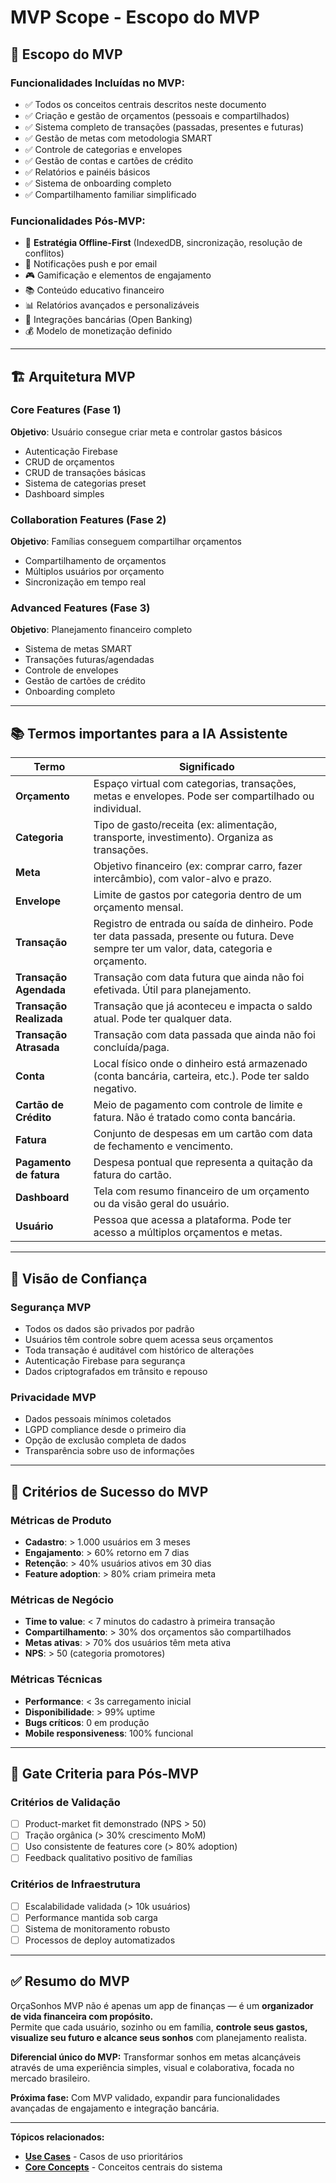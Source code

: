 # MVP Scope - Escopo do MVP

## 🎯 Escopo do MVP

### Funcionalidades Incluídas no MVP:
- ✅ Todos os conceitos centrais descritos neste documento
- ✅ Criação e gestão de orçamentos (pessoais e compartilhados)
- ✅ Sistema completo de transações (passadas, presentes e futuras)
- ✅ Gestão de metas com metodologia SMART
- ✅ Controle de categorias e envelopes
- ✅ Gestão de contas e cartões de crédito
- ✅ Relatórios e painéis básicos
- ✅ Sistema de onboarding completo
- ✅ Compartilhamento familiar simplificado

### Funcionalidades Pós-MVP:
- 📴 **Estratégia Offline-First** (IndexedDB, sincronização, resolução de conflitos)
- 📱 Notificações push e por email
- 🎮 Gamificação e elementos de engajamento
- 📚 Conteúdo educativo financeiro
- 📊 Relatórios avançados e personalizáveis
- 🔗 Integrações bancárias (Open Banking)
- 💰 Modelo de monetização definido

---

## 🏗️ Arquitetura MVP

### Core Features (Fase 1)
**Objetivo**: Usuário consegue criar meta e controlar gastos básicos
- Autenticação Firebase
- CRUD de orçamentos
- CRUD de transações básicas
- Sistema de categorias preset
- Dashboard simples

### Collaboration Features (Fase 2)
**Objetivo**: Famílias conseguem compartilhar orçamentos
- Compartilhamento de orçamentos
- Múltiplos usuários por orçamento
- Sincronização em tempo real

### Advanced Features (Fase 3)
**Objetivo**: Planejamento financeiro completo
- Sistema de metas SMART
- Transações futuras/agendadas
- Controle de envelopes
- Gestão de cartões de crédito
- Onboarding completo

---

## 📚 Termos importantes para a IA Assistente

| Termo | Significado |
|-------|-------------|
| **Orçamento** | Espaço virtual com categorias, transações, metas e envelopes. Pode ser compartilhado ou individual. |
| **Categoria** | Tipo de gasto/receita (ex: alimentação, transporte, investimento). Organiza as transações. |
| **Meta** | Objetivo financeiro (ex: comprar carro, fazer intercâmbio), com valor-alvo e prazo. |
| **Envelope** | Limite de gastos por categoria dentro de um orçamento mensal. |
| **Transação** | Registro de entrada ou saída de dinheiro. Pode ter data passada, presente ou futura. Deve sempre ter um valor, data, categoria e orçamento. |
| **Transação Agendada** | Transação com data futura que ainda não foi efetivada. Útil para planejamento. |
| **Transação Realizada** | Transação que já aconteceu e impacta o saldo atual. Pode ter qualquer data. |
| **Transação Atrasada** | Transação com data passada que ainda não foi concluída/paga. |
| **Conta** | Local físico onde o dinheiro está armazenado (conta bancária, carteira, etc.). Pode ter saldo negativo. |
| **Cartão de Crédito** | Meio de pagamento com controle de limite e fatura. Não é tratado como conta bancária. |
| **Fatura** | Conjunto de despesas em um cartão com data de fechamento e vencimento. |
| **Pagamento de fatura** | Despesa pontual que representa a quitação da fatura do cartão. |
| **Dashboard** | Tela com resumo financeiro de um orçamento ou da visão geral do usuário. |
| **Usuário** | Pessoa que acessa a plataforma. Pode ter acesso a múltiplos orçamentos e metas. |

---

## 🔐 Visão de Confiança

### Segurança MVP
- Todos os dados são privados por padrão
- Usuários têm controle sobre quem acessa seus orçamentos
- Toda transação é auditável com histórico de alterações
- Autenticação Firebase para segurança
- Dados criptografados em trânsito e repouso

### Privacidade MVP
- Dados pessoais mínimos coletados
- LGPD compliance desde o primeiro dia
- Opção de exclusão completa de dados
- Transparência sobre uso de informações

---

## 🎯 Critérios de Sucesso do MVP

### Métricas de Produto
- **Cadastro**: > 1.000 usuários em 3 meses
- **Engajamento**: > 60% retorno em 7 dias
- **Retenção**: > 40% usuários ativos em 30 dias
- **Feature adoption**: > 80% criam primeira meta

### Métricas de Negócio
- **Time to value**: < 7 minutos do cadastro à primeira transação
- **Compartilhamento**: > 30% dos orçamentos são compartilhados
- **Metas ativas**: > 70% dos usuários têm meta ativa
- **NPS**: > 50 (categoria promotores)

### Métricas Técnicas
- **Performance**: < 3s carregamento inicial
- **Disponibilidade**: > 99% uptime
- **Bugs críticos**: 0 em produção
- **Mobile responsiveness**: 100% funcional

---

## 🚦 Gate Criteria para Pós-MVP

### Critérios de Validação
- [ ] Product-market fit demonstrado (NPS > 50)
- [ ] Tração orgânica (> 30% crescimento MoM)
- [ ] Uso consistente de features core (> 80% adoption)
- [ ] Feedback qualitativo positivo de famílias

### Critérios de Infraestrutura  
- [ ] Escalabilidade validada (> 10k usuários)
- [ ] Performance mantida sob carga
- [ ] Sistema de monitoramento robusto
- [ ] Processos de deploy automatizados

---

## ✅ Resumo do MVP

OrçaSonhos MVP não é apenas um app de finanças — é um **organizador de vida financeira com propósito.**  
Permite que cada usuário, sozinho ou em família, **controle seus gastos, visualize seu futuro e alcance seus sonhos** com planejamento realista.

**Diferencial único do MVP:** Transformar sonhos em metas alcançáveis através de uma experiência simples, visual e colaborativa, focada no mercado brasileiro.

**Próxima fase:** Com MVP validado, expandir para funcionalidades avançadas de engajamento e integração bancária.

---

**Tópicos relacionados:**
- **[Use Cases](./use-cases.md)** - Casos de uso prioritários
- **[Core Concepts](./core-concepts.md)** - Conceitos centrais do sistema
